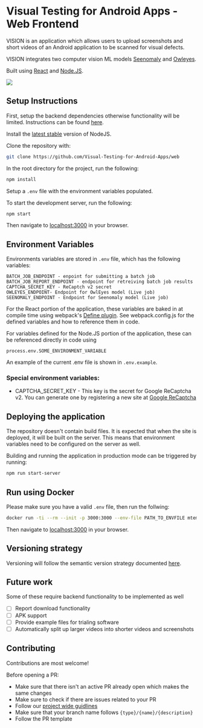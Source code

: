 # Visual Testing for Android Apps - Web Frontend

VISION is an application which allows users to upload screenshots and short videos of an Android application to be scanned for visual defects.

VISION integrates two computer vision ML models [Seenomaly](https://github.com/DehaiZhao/Seenomaly) and [Owleyes](https://github.com/franklinbill/OwlEye).

Built using [React](https://reactjs.org/) and [Node.JS](https://nodejs.org).

![](/showcase.gif)

## Setup Instructions

First, setup the backend dependencies otherwise functionality will be limited. Instructions can be found [here](https://github.com/Visual-Testing-for-Android-Apps/backend).

Install the [latest stable](https://nodejs.org/en/) version of NodeJS.

Clone the repository with:

```bash
git clone https://github.com/Visual-Testing-for-Android-Apps/web
```

In the root directory for the project, run the following:

```bash
npm install
```

Setup a `.env` file with the environment variables populated.

To start the development server, run the following:

```bash
npm start
```

Then navigate to [localhost:3000](localhost:3000) in your browser.

## Environment Variables

Environments variables are stored in `.env` file, which has the following variables:

```
BATCH_JOB_ENDPOINT - enpoint for submitting a batch job
BATCH_JOB_REPORT_ENDPOINT - endpoint for retreiving batch job results
CAPTCHA_SECRET_KEY - ReCaptch v2 secret
OWLEYES_ENDPOINT- Endpoint for OwlEyes model (Live job)
SEENOMALY_ENDPOINT - Endpoint for Seenomaly model (Live job)
```

For the React portion of the application, these variables are baked in at compile time using webpack's [Define plugin](https://webpack.js.org/plugins/define-plugin/). See webpack.config.js for the defined variables and how to reference them in code.

For variables defined for the Node.JS portion of the application, these can be referenced directly in code using

```
process.env.SOME_ENVIRONMENT_VARIABLE
```

An example of the current .env file is shown in `.env.example`.

### Special environment variables:

- CAPTCHA_SECRET_KEY - This key is the secret for Google ReCaptcha v2. You can generate one by registering a new site at [Google ReCaptcha](https://www.google.com/recaptcha/about/)

## Deploying the application

The repository doesn't contain build files. It is expected that when the site is deployed, it will be built on the server. This means that environment variables need to be configured on the server as well.

Building and running the application in production mode can be triggered by running:

```bash
npm run start-server
```

## Run using Docker

Please make sure you have a valid `.env` file, then run the follwing:

```bash
docker run -ti --rm --init -p 3000:3000 --env-file PATH_TO_ENVFILE mtempty/vision:latest
```

Then navigate to [localhost:3000](localhost:3000) in your browser.

## Versioning strategy

Versioning will follow the semantic version strategy documented [here](https://semver.org/).

## Future work

Some of these require backend functionality to be implemented as well

- [ ] Report download functionality
- [ ] APK support
- [ ] Provide example files for trialing software
- [ ] Automatically split up larger videos into shorter videos and screenshots

## Contributing

Contributions are most welcome!

Before opening a PR:

- Make sure that there isn't an active PR already open which makes the same changes
- Make sure to check if there are issues related to your PR
- Follow our [project wide guidlines](https://github.com/Visual-Testing-for-Android-Apps/Project-guidelines)
- Make sure that your branch name follows `{type}/{name}/{description}`
- Follow the PR template
